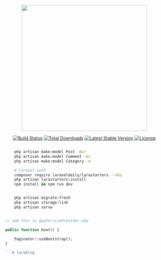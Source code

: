 <p align="center"><a href="https://laravel.com" target="_blank"><img src="https://raw.githubusercontent.com/laravel/art/master/logo-lockup/5%20SVG/2%20CMYK/1%20Full%20Color/laravel-logolockup-cmyk-red.svg" width="400"></a></p>

<p align="center">
<a href="https://travis-ci.org/laravel/framework"><img src="https://travis-ci.org/laravel/framework.svg" alt="Build Status"></a>
<a href="https://packagist.org/packages/laravel/framework"><img src="https://img.shields.io/packagist/dt/laravel/framework" alt="Total Downloads"></a>
<a href="https://packagist.org/packages/laravel/framework"><img src="https://img.shields.io/packagist/v/laravel/framework" alt="Latest Stable Version"></a>
<a href="https://packagist.org/packages/laravel/framework"><img src="https://img.shields.io/packagist/l/laravel/framework" alt="License"></a>
</p>


```bash

    php artisan make:model Post -mcr
    php artisan make:model Comment -mc
    php artisan make:model Category -m

    # laravel auth
    composer require laraveldaily/larastarters --dev
    php artisan larastarters:install
    npm install && npm run dev


    php artisan migrate:fresh
    php artisan storage:link
    php artisan serve

```

```php

// add this to AppServiceProvider.php

public function boot() {

    Paginator::useBootstrap();
}

```# larablog
